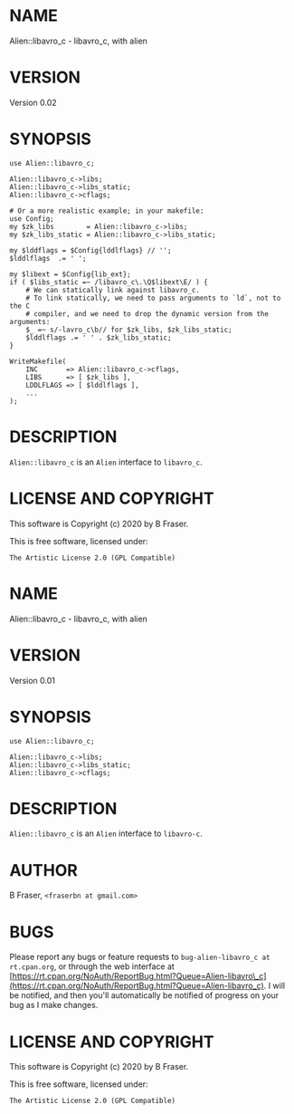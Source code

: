 # NAME

Alien::libavro_c - libavro_c, with alien

# VERSION

Version 0.02

# SYNOPSIS

    use Alien::libavro_c;

    Alien::libavro_c->libs;
    Alien::libavro_c->libs_static;
    Alien::libavro_c->cflags;

    # Or a more realistic example; in your makefile:
    use Config;
    my $zk_libs        = Alien::libavro_c->libs;
    my $zk_libs_static = Alien::libavro_c->libs_static;

    my $lddflags = $Config{lddlflags} // '';
    $lddlflags  .= ' ';

    my $libext = $Config{lib_ext};
    if ( $libs_static =~ /libavro_c\.\Q$libext\E/ ) {
        # We can statically link against libavro_c.
        # To link statically, we need to pass arguments to `ld`, not to the C
        # compiler, and we need to drop the dynamic version from the arguments:
        $_ =~ s/-lavro_c\b// for $zk_libs, $zk_libs_static;
        $lddlflags .= ' ' . $zk_libs_static;
    }

    WriteMakefile(
        INC       => Alien::libavro_c->cflags,
        LIBS      => [ $zk_libs ],
        LDDLFLAGS => [ $lddlflags ],
        ...
    );

# DESCRIPTION

`Alien::libavro_c` is an `Alien` interface to `libavro_c`.

# LICENSE AND COPYRIGHT

This software is Copyright (c) 2020 by B Fraser.

This is free software, licensed under:

    The Artistic License 2.0 (GPL Compatible)
# NAME

Alien::libavro\_c - libavro\_c, with alien

# VERSION

Version 0.01

# SYNOPSIS

    use Alien::libavro_c;

    Alien::libavro_c->libs;
    Alien::libavro_c->libs_static;
    Alien::libavro_c->cflags;

# DESCRIPTION

`Alien::libavro_c` is an `Alien` interface to `libavro-c`.

# AUTHOR

B Fraser, `<fraserbn at gmail.com>`

# BUGS

Please report any bugs or feature requests to `bug-alien-libavro_c at rt.cpan.org`, or through
the web interface at [https://rt.cpan.org/NoAuth/ReportBug.html?Queue=Alien-libavro\_c](https://rt.cpan.org/NoAuth/ReportBug.html?Queue=Alien-libavro_c).  I will be notified, and then you'll
automatically be notified of progress on your bug as I make changes.

# LICENSE AND COPYRIGHT

This software is Copyright (c) 2020 by B Fraser.

This is free software, licensed under:

    The Artistic License 2.0 (GPL Compatible)
